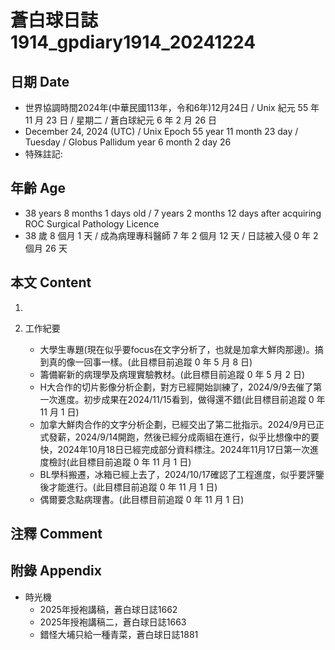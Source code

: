 [_metadata_:encoding]: - "utf-8"
[_metadata_:language]: - "zh-Hant-TW"
[_metadata_:fileformat]: - "markdown"
[_metadata_:MIME_type]: - "text/plain"
[_metadata_:markdown_version]: - "commonmark version 0.30"
[_metadata_:markdown_spec]: - "https://spec.commonmark.org/0.30/"

# 蒼白球日誌1914_gpdiary1914_20241224 #

## 日期 Date ##

* 世界協調時間2024年(中華民國113年，令和6年)12月24日 / Unix 紀元 55 年 11 月 23 日 / 星期二 / 蒼白球紀元 6 年 2 月 26 日
* December 24, 2024 (UTC) / Unix Epoch 55 year 11 month 23 day / Tuesday / Globus Pallidum year 6 month 2 day 26
* 特殊註記:

## 年齡 Age ##

* 38 years 8 months 1 days old / 7 years 2 months 12 days after acquiring ROC Surgical Pathology Licence
* 38 歲 8 個月 1 天 / 成為病理專科醫師 7 年 2 個月 12 天 / 日誌被入侵 0 年 2 個月 26 天

## 本文 Content ##

1. 

2. 工作紀要

    - 大學生專題(現在似乎要focus在文字分析了，也就是加拿大鮮肉那邊)。搞到真的像一回事一樣。(此目標目前追蹤 0 年 5 月 8 日)
    - 籌備嶄新的病理學及病理實驗教材。(此目標目前追蹤 0 年 5 月 2 日)
    - H大合作的切片影像分析企劃，對方已經開始訓練了，2024/9/9去催了第一次進度。初步成果在2024/11/15看到，做得還不錯(此目標目前追蹤 0 年 11 月 1 日)
    - 加拿大鮮肉合作的文字分析企劃，已經交出了第二批指示。2024/9月已正式發薪，2024/9/14開跑，然後已經分成兩組在進行，似乎比想像中的要快，2024年10月18日已經完成部分資料標注。2024年11月17日第一次進度檢討(此目標目前追蹤 0 年 11 月 1 日)
    - BL學科搬遷，冰箱已經上去了，2024/10/17確認了工程進度，似乎要評鑒後才能進行。(此目標目前追蹤 0 年 11 月 1 日)
    - 偶爾要念點病理書。(此目標目前追蹤 0 年 11 月 1 日)

## 注釋 Comment ##


## 附錄 Appendix ##

* 時光機
    - 2025年授袍講稿，蒼白球日誌1662
    - 2025年授袍講稿二，蒼白球日誌1663
    - 錯怪大埔只給一種青菜，蒼白球日誌1881
